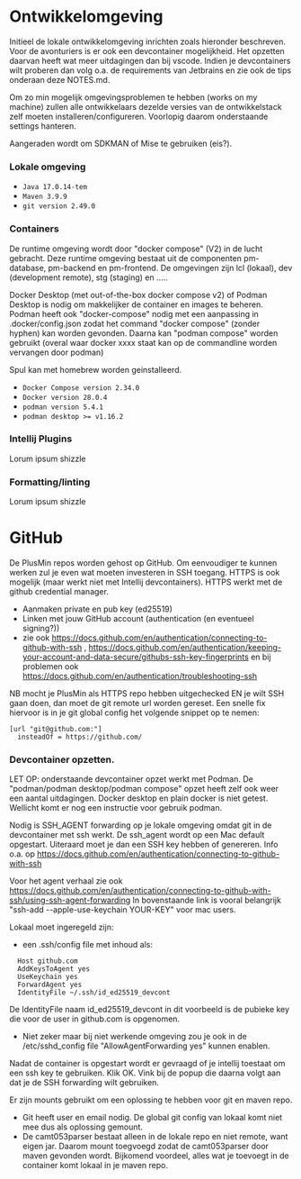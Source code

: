 # Ontwikkelomgeving
Initieel de lokale ontwikkelomgeving inrichten zoals hieronder beschreven.
Voor de avonturiers is er ook een devcontainer mogelijkheid. Het opzetten daarvan heeft wat meer 
uitdagingen dan bij vscode. Indien je devcontainers wilt proberen dan volg o.a. de requirements van
Jetbrains en zie ook de tips onderaan deze NOTES.md.

Om zo min mogelijk omgevingsproblemen te hebben (works on my machine) zullen alle ontwikkelaars 
dezelde versies van de ontwikkelstack zelf moeten installeren/configureren. 
Voorlopig daarom onderstaande settings hanteren.


Aangeraden wordt om SDKMAN of Mise te gebruiken (eis?).

### Lokale omgeving

- `Java 17.0.14-tem`
- `Maven 3.9.9`
- `git version 2.49.0`


### Containers
De runtime omgeving wordt door "docker compose" (V2) in de lucht gebracht.
Deze runtime omgeving bestaat uit de componenten pm-database, pm-backend en pm-frontend.
De omgevingen zijn lcl (lokaal), dev (development remote), stg (staging) en .....

Docker Desktop (met out-of-the-box docker compose v2) of Podman Desktop is nodig om makkelijker
de container en images te beheren.
Podman heeft ook "docker-compose" nodig met een aanpassing in .docker/config.json zodat
het command "docker compose" (zonder hyphen) kan worden gevonden. Daarna kan "podman compose" worden
gebruikt (overal waar docker xxxx staat kan op de commandline worden vervangen door podman)

Spul kan met homebrew worden geinstalleerd.

- `Docker Compose version 2.34.0`
- `Docker version 28.0.4`
- `podman version 5.4.1`
- `podman desktop >= v1.16.2`

### Intellij Plugins
Lorum ipsum shizzle

### Formatting/linting
Lorum ipsum shizzle

# GitHub
De PlusMin repos worden gehost op GitHub.
Om eenvoudiger te kunnen werken zul je even wat moeten investeren in SSH toegang. HTTPS is ook mogelijk (maar
werkt niet met Intellij devcontainers). HTTPS werkt met de github credential manager.
- Aanmaken private en pub key (ed25519)
- Linken met jouw GitHub account (authentication (en eventueel signing?))
- zie ook https://docs.github.com/en/authentication/connecting-to-github-with-ssh
  , https://docs.github.com/en/authentication/keeping-your-account-and-data-secure/githubs-ssh-key-fingerprints
  en bij problemen ook https://docs.github.com/en/authentication/troubleshooting-ssh

NB mocht je PlusMin als HTTPS repo hebben uitgechecked EN je wilt SSH gaan doen, dan moet de git remote url worden gereset.
Een snelle fix hiervoor is in je git global config het volgende snippet op te nemen:
````
[url "git@github.com:"]
  insteadOf = https://github.com/
````

### Devcontainer opzetten.
LET OP: onderstaande devcontainer opzet werkt met Podman. De "podman/podman desktop/podman compose" opzet heeft zelf ook weer een aantal
uitdagingen. Docker desktop en plain docker is niet getest. Wellicht komt er nog een instructie voor gebruik podman.

Nodig is SSH_AGENT forwarding op je lokale omgeving omdat git in de devcontainer met ssh werkt.
De ssh_agent wordt op een Mac default opgestart.
Uiteraard moet je dan een SSH key hebben of genereren. Info o.a. op https://docs.github.com/en/authentication/connecting-to-github-with-ssh

Voor het agent verhaal zie ook https://docs.github.com/en/authentication/connecting-to-github-with-ssh/using-ssh-agent-forwarding
In bovenstaande link is vooral belangrijk "ssh-add --apple-use-keychain YOUR-KEY" voor mac users.

Lokaal moet ingeregeld zijn:
- een .ssh/config file met inhoud als:
``` 
  Host github.com
  AddKeysToAgent yes
  UseKeychain yes
  ForwardAgent yes
  IdentityFile ~/.ssh/id_ed25519_devcont
```

De IdentityFile naam id_ed25519_devcont in dit voorbeeld is de pubieke key die voor de user in github.com is opgenomen.

- Niet zeker maar bij niet werkende omgeving zou je ook in de /etc/sshd_config file "AllowAgentForwarding yes" kunnen enablen.

Nadat de container is opgestart wordt er gevraagd of je intellij toestaat om een ssh key te gebruiken. Klik OK.
Vink bij de popup die daarna volgt aan dat je de SSH forwarding wilt gebruiken.

Er zijn mounts gebruikt om een oplossing te hebben voor git en maven repo.
- Git heeft user en email nodig. De global git config van lokaal komt niet mee dus als oplossing gemount.
- De camt053parser bestaat alleen in de lokale repo en niet remote, want eigen jar. Daarom mount toegvoegd
  zodat de camt053parser door maven gevonden wordt. Bijkomend voordeel, alles wat je toevoegt in de container komt
  lokaal in je maven repo.



